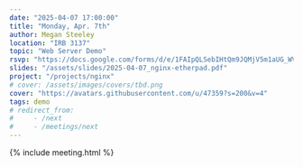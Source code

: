```yaml
---
date: "2025-04-07 17:00:00"
title: "Monday, Apr. 7th"
author: Megan Steeley
location: "IRB 3137"
topic: "Web Server Demo"
rsvp: "https://docs.google.com/forms/d/e/1FAIpQLSebIHtQm9JQMjV5m1aUG_WVJUJwT4t-czovfeNY4-aaLlAPaQ/viewform?embedded=true"
slides: "/assets/slides/2025-04-07_nginx-etherpad.pdf"
project: "/projects/nginx"
# cover: /assets/images/covers/tbd.png
cover: "https://avatars.githubusercontent.com/u/47359?s=200&v=4"
tags: demo
# redirect_from:
#     - /next
#     - /meetings/next
---
```


{% include meeting.html %}

